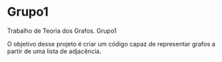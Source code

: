 # Grupo1
Trabalho de Teoria dos Grafos. Grupo1

O objetivo desse projeto é criar um código capaz de representar grafos a partir de uma lista de adjacência.
